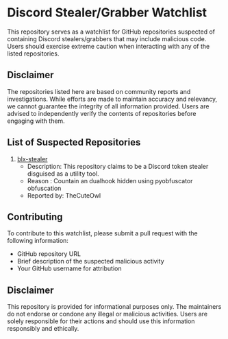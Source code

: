 # Discord Stealer/Grabber Watchlist

This repository serves as a watchlist for GitHub repositories suspected of containing Discord stealers/grabbers that may include malicious code. Users should exercise extreme caution when interacting with any of the listed repositories.

## Disclaimer

The repositories listed here are based on community reports and investigations. While efforts are made to maintain accuracy and relevancy, we cannot guarantee the integrity of all information provided. Users are advised to independently verify the contents of repositories before engaging with them.

## List of Suspected Repositories

1. [blx-stealer](https://github.com/blxstealer/BLX-Stealer)
   - Description: This repository claims to be a Discord token stealer disguised as a utility tool.
   - Reason : Countain an dualhook hidden using pyobfuscator obfuscation
   - Reported by: TheCuteOwl


## Contributing

To contribute to this watchlist, please submit a pull request with the following information:

- GitHub repository URL
- Brief description of the suspected malicious activity
- Your GitHub username for attribution

## Disclaimer

This repository is provided for informational purposes only. The maintainers do not endorse or condone any illegal or malicious activities. Users are solely responsible for their actions and should use this information responsibly and ethically.
